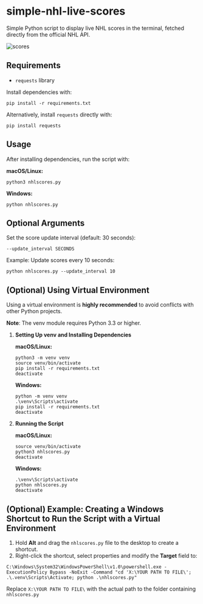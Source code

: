 # simple-nhl-live-scores
Simple Python script to display live NHL scores in the terminal, fetched directly from the official NHL API.

![scores](https://github.com/user-attachments/assets/bf5bf728-f626-463d-9148-f371084d74cc)


## Requirements

  - `requests` library
  
Install dependencies with:

```
pip install -r requirements.txt
```
Alternatively, install `requests` directly with:
```
pip install requests
```

## Usage
After installing dependencies, run the script with:

  **macOS/Linux:**
  ```
  python3 nhlscores.py
  ```
    
  **Windows:**
  ```
  python nhlscores.py
  ```

## Optional Arguments
Set the score update interval (default: 30 seconds):
```
--update_interval SECONDS
```

Example: Update scores every 10 seconds:
```
python nhlscores.py --update_interval 10
```



## (Optional) Using Virtual Environment

Using a virtual environment is **highly recommended** to avoid conflicts with other Python projects.

**Note**: The venv module requires Python 3.3 or higher.

1. **Setting Up venv and Installing Dependencies**

    **macOS/Linux:**
    ```
    python3 -m venv venv
    source venv/bin/activate
    pip install -r requirements.txt
    deactivate
    ```
    **Windows:**
    ```
    python -m venv venv
    .\venv\Scripts\activate
    pip install -r requirements.txt
    deactivate
    ```

2. **Running the Script**

    **macOS/Linux:**
    ```
    source venv/bin/activate
    python3 nhlscores.py
    deactivate
    ```
    **Windows:**
    ```
    .\venv\Scripts\activate
    python nhlscores.py
    deactivate
    ```

## (Optional) Example: Creating a Windows Shortcut to Run the Script with a Virtual Environment

1. Hold **Alt** and drag the `nhlscores.py` file to the desktop to create a shortcut.
2. Right-click the shortcut, select properties and modify the **Target** field to:
```
C:\Windows\System32\WindowsPowerShell\v1.0\powershell.exe -ExecutionPolicy Bypass -NoExit -Command "cd 'X:\YOUR PATH TO FILE\'; .\.venv\Scripts\Activate; python .\nhlscores.py"
```
Replace `X:\YOUR PATH TO FILE\` with the actual path to the folder containing `nhlscores.py`
